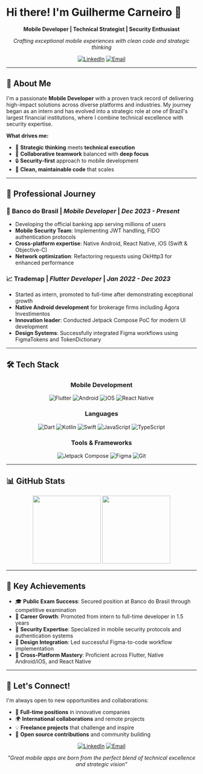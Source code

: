 # Hi there! I'm Guilherme Carneiro 👋

<div align="center">
  
  **Mobile Developer | Technical Strategist | Security Enthusiast**
  
  *Crafting exceptional mobile experiences with clean code and strategic thinking*

  [![LinkedIn](https://img.shields.io/badge/LinkedIn-0077B5?style=for-the-badge&logo=linkedin&logoColor=white)](https://www.linkedin.com/in/gcomartins/)
  [![Email](https://img.shields.io/badge/Email-D14836?style=for-the-badge&logo=gmail&logoColor=white)](mailto:gcomartins@gmail.com)
  
</div>

---

## 🚀 About Me

I'm a passionate **Mobile Developer** with a proven track record of delivering high-impact solutions across diverse platforms and industries. My journey began as an intern and has evolved into a strategic role at one of Brazil's largest financial institutions, where I combine technical excellence with security expertise.

**What drives me:**
- 🎯 **Strategic thinking** meets **technical execution**
- 🤝 **Collaborative teamwork** balanced with **deep focus**
- 🔒 **Security-first** approach to mobile development
- 🌟 **Clean, maintainable code** that scales

---

## 💼 Professional Journey

### 🏦 **Banco do Brasil** | *Mobile Developer* | *Dec 2023 - Present*
- Developing the official banking app serving millions of users
- **Mobile Security Team**: Implementing JWT handling, FIDO authentication protocols
- **Cross-platform expertise**: Native Android, React Native, iOS (Swift & Objective-C)
- **Network optimization**: Refactoring requests using OkHttp3 for enhanced performance

### 📈 **Trademap** | *Flutter Developer* | *Jan 2022 - Dec 2023*
- Started as intern, promoted to full-time after demonstrating exceptional growth
- **Native Android development** for brokerage firms including Ágora Investimentos
- **Innovation leader**: Conducted Jetpack Compose PoC for modern UI development
- **Design Systems**: Successfully integrated Figma workflows using FigmaTokens and TokenDictionary

---

## 🛠️ Tech Stack

<div align="center">

### Mobile Development
![Flutter](https://img.shields.io/badge/Flutter-02569B?style=for-the-badge&logo=flutter&logoColor=white)
![Android](https://img.shields.io/badge/Android-3DDC84?style=for-the-badge&logo=android&logoColor=white)
![iOS](https://img.shields.io/badge/iOS-000000?style=for-the-badge&logo=ios&logoColor=white)
![React Native](https://img.shields.io/badge/React_Native-20232A?style=for-the-badge&logo=react&logoColor=61DAFB)

### Languages
![Dart](https://img.shields.io/badge/Dart-0175C2?style=for-the-badge&logo=dart&logoColor=white)
![Kotlin](https://img.shields.io/badge/Kotlin-0095D5?style=for-the-badge&logo=kotlin&logoColor=white)
![Swift](https://img.shields.io/badge/Swift-FA7343?style=for-the-badge&logo=swift&logoColor=white)
![JavaScript](https://img.shields.io/badge/JavaScript-F7DF1E?style=for-the-badge&logo=javascript&logoColor=black)
![TypeScript](https://img.shields.io/badge/TypeScript-007ACC?style=for-the-badge&logo=typescript&logoColor=white)

### Tools & Frameworks
![Jetpack Compose](https://img.shields.io/badge/Jetpack%20Compose-4285F4?style=for-the-badge&logo=jetpackcompose&logoColor=white)
![Figma](https://img.shields.io/badge/Figma-F24E1E?style=for-the-badge&logo=figma&logoColor=white)
![Git](https://img.shields.io/badge/Git-F05032?style=for-the-badge&logo=git&logoColor=white)

</div>

---

## 📊 GitHub Stats

<div align="center">
  <img height="180em" src="https://github-readme-stats.vercel.app/api?username=gcomartins&show_icons=true&theme=tokyonight&include_all_commits=true&count_private=true"/>
  <img height="180em" src="https://github-readme-stats.vercel.app/api/top-langs/?username=gcomartins&layout=compact&langs_count=8&theme=tokyonight"/>
</div>

---

## 🌟 Key Achievements

- 🎓 **Public Exam Success**: Secured position at Banco do Brasil through competitive examination
- 🚀 **Career Growth**: Promoted from intern to full-time developer in 1.5 years
- 🔐 **Security Expertise**: Specialized in mobile security protocols and authentication systems
- 🎨 **Design Integration**: Led successful Figma-to-code workflow implementation
- 📱 **Cross-Platform Mastery**: Proficient across Flutter, Native Android/iOS, and React Native

---

## 🤝 Let's Connect!

I'm always open to new opportunities and collaborations:

- 💼 **Full-time positions** in innovative companies
- 🌍 **International collaborations** and remote projects  
- 💡 **Freelance projects** that challenge and inspire
- 🤝 **Open source contributions** and community building

<div align="center">
  
  [![LinkedIn](https://img.shields.io/badge/Let's_Connect_on_LinkedIn-0077B5?style=for-the-badge&logo=linkedin&logoColor=white)](https://linkedin.com/in/guilherme-carneiro)
  [![Email](https://img.shields.io/badge/Send_me_an_Email-D14836?style=for-the-badge&logo=gmail&logoColor=white)](mailto:guilherme.carneiro@example.com)
  
  *"Great mobile apps are born from the perfect blend of technical excellence and strategic vision"*
  
</div>
